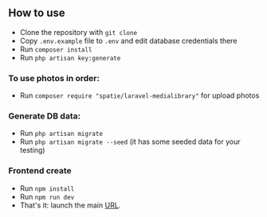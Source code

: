 

## How to use

- Clone the repository with `git clone`
- Copy `.env.example` file to `.env` and edit database credentials there
- Run `composer install`
- Run `php artisan key:generate`

### To use photos in order:
- Run `composer require "spatie/laravel-medialibrary"` for upload photos

### Generate DB data:
- Run `php artisan migrate`
- Run `php artisan migrate --seed` (it has some seeded data for your testing)

### Frontend create
- Run `npm install`
- Run `npm run dev`
- That's it: launch the main [URL](http://localhosl:8080). 
